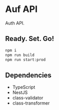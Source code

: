 # Auf API

Auth API.

## Ready. Set. Go!

```bash
npm i
npm run build
npm run start:prod
```

## Dependencies

-   TypeScript
-   NestJS
-   class-validator
-   class-transformer
